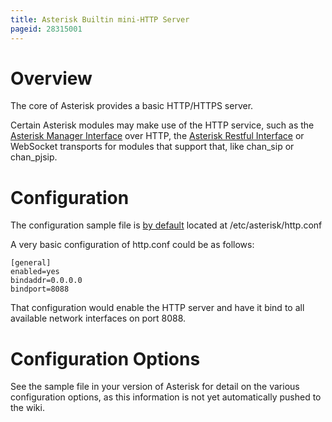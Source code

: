 ```yaml
---
title: Asterisk Builtin mini-HTTP Server
pageid: 28315001
---
```


Overview
========

The core of Asterisk provides a basic HTTP/HTTPS server.

Certain Asterisk modules may make use of the HTTP service, such as the [Asterisk Manager Interface](/Configuration/Interfaces/Asterisk-Manager-Interface-AMI) over HTTP, the [Asterisk Restful Interface](/Configuration/Interfaces/Asterisk-REST-Interface-ARI/Getting-Started-with-ARI) or WebSocket transports for modules that support that, like chan_sip or chan_pjsip.

Configuration
=============

The configuration sample file is [by default](/Fundamentals/Directory-and-File-Structure) located at /etc/asterisk/http.conf

A very basic configuration of http.conf could be as follows:

```
[general]
enabled=yes
bindaddr=0.0.0.0
bindport=8088

```

That configuration would enable the HTTP server and have it bind to all available network interfaces on port 8088.

Configuration Options
=====================

See the sample file in your version of Asterisk for detail on the various configuration options, as this information is not yet automatically pushed to the wiki.  
